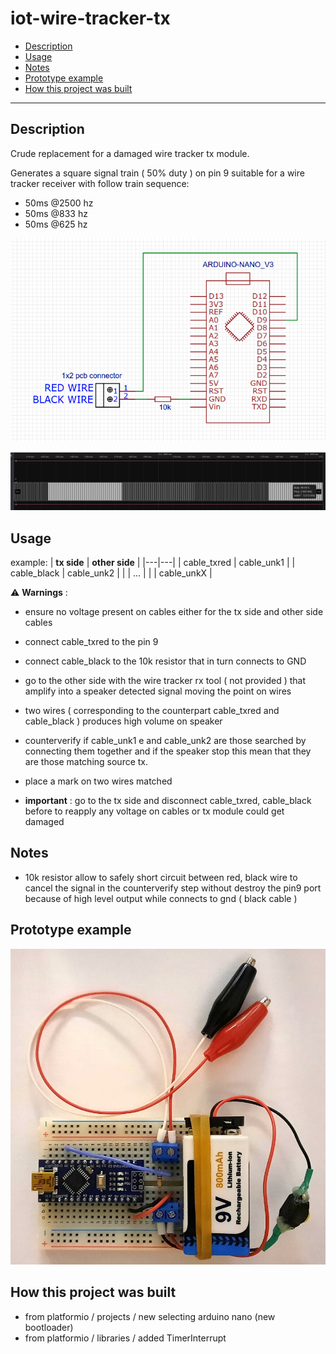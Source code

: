 # iot-wire-tracker-tx

<!-- TOC -->
* [Description](#description)
* [Usage](#usage)
* [Notes](#notes)
* [Prototype example](#prototype-example)
* [How this project was built](#how-this-project-was-built)
<!-- TOCEND -->

<hr/>

## Description

Crude replacement for a damaged wire tracker tx module.

Generates a square signal train ( 50% duty ) on pin 9 suitable for a wire tracker receiver with follow train sequence:
- 50ms @2500 hz
- 50ms @833 hz
- 50ms @625 hz

![](doc/schematic.png)

![](doc/tx-signal.png)

## Usage

example:
| **tx side** | **other side** |
|---|---|
| cable_txred | cable_unk1 |
| cable_black | cable_unk2 |
|  | ... |
|  | cable_unkX |

:warning: **Warnings** :
- ensure no voltage present on cables either for the tx side and other side cables

- connect cable_txred to the pin 9
- connect cable_black to the 10k resistor that in turn connects to GND 
- go to the other side with the wire tracker rx tool ( not provided ) that amplify into a speaker detected signal moving the point on wires
- two wires ( corresponding to the counterpart cable_txred and cable_black ) produces high volume on speaker
- counterverify if cable_unk1 e and cable_unk2 are those searched by connecting them together and if the speaker stop this mean that they are those matching source tx.
- place a mark on two wires matched
- **important** : go to the tx side and disconnect cable_txred, cable_black before to reapply any voltage on cables or tx module could get damaged

## Notes
- 10k resistor allow to safely short circuit between red, black wire to cancel the signal in the counterverify step without destroy the pin9 port because of high level output while connects to gnd ( black cable )

## Prototype example

![](doc/wire-tracker-tx.jpg)

## How this project was built

- from platformio / projects / new selecting arduino nano (new bootloader)
- from platformio / libraries / added TimerInterrupt
